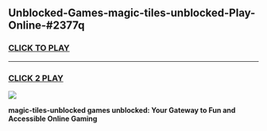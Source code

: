 
## Unblocked-Games-magic-tiles-unblocked-Play-Online-#2377q
<h3>
<a href="https://premium.freeplayer.one?title=magic-tiles-unblocked&ref=27F">CLICK TO PLAY</a></h3>
<hr>

<h3>
<a href="https://premium.freeplayer.one?title=magic-tiles-unblocked&ref=27F">CLICK 2 PLAY</a>
  
</h3>

<a href="https://premium.freeplayer.one?title=magic-tiles-unblocked&ref=27F"><img src="https://clearcache.store/games.png"></a>


**magic-tiles-unblocked games unblocked: Your Gateway to Fun and Accessible Online Gaming**
